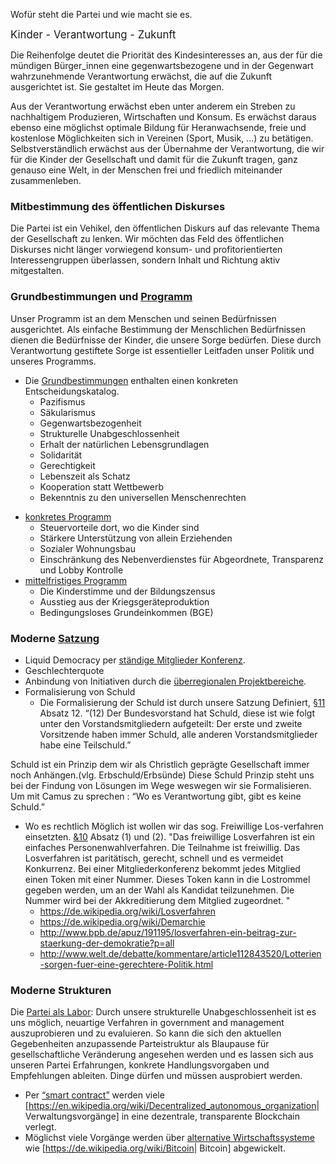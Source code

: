 Wofür steht die Partei und wie macht sie es.

<big>Kinder - Verantwortung - Zukunft</big>

Die Reihenfolge deutet die Priorität des Kindesinteresses an, aus der
für die mündigen Bürger\_innen eine gegenwartsbezogene und in der
Gegenwart wahrzunehmende Verantwortung erwächst, die auf die Zukunft
ausgerichtet ist. Sie gestaltet im Heute das Morgen.

Aus der Verantwortung erwächst eben unter anderem ein Streben zu
nachhaltigem Produzieren, Wirtschaften und Konsum. Es erwächst daraus
ebenso eine möglichst optimale Bildung für Heranwachsende, freie und
kostenlose Möglichkeiten sich in Vereinen (Sport, Musik, ...) zu
betätigen. Selbstverständlich erwächst aus der Übernahme der
Verantwortung, die wir für die Kinder der Gesellschaft und damit für die
Zukunft tragen, ganz genauso eine Welt, in der Menschen frei und
friedlich miteinander zusammenleben.

### Mitbestimmung des öffentlichen Diskurses

Die Partei ist ein Vehikel, den öffentlichen Diskurs auf das relevante
Thema der Gesellschaft zu lenken. Wir möchten das Feld des öffentlichen
Diskurses nicht länger vorwiegend konsum- und profitorientierten
Interessengruppen überlassen, sondern Inhalt und Richtung aktiv
mitgestalten.

### Grundbestimmungen und [ Programm](/wiki/PROGRAMM:Main "wikilink")

Unser Programm ist an dem Menschen und seinen Bedürfnissen ausgerichtet.
Als einfache Bestimmung der Menschlichen Bedürfnissen dienen die
Bedürfnisse der Kinder, die unsere Sorge bedürfen. Diese durch
Verantwortung gestiftete Sorge ist essentieller Leitfaden unser Politik
und unseres Programms.

-   Die [Grundbestimmungen](/wiki/Grundbestimmungen "wikilink") enthalten
    einen konkreten Entscheidungskatalog.
    -   Pazifismus
    -   Säkularismus
    -   Gegenwartsbezogenheit
    -   Strukturelle Unabgeschlossenheit
    -   Erhalt der natürlichen Lebensgrundlagen
    -   Solidarität
    -   Gerechtigkeit
    -   Lebenszeit als Schatz
    -   Kooperation statt Wettbewerb
    -   Bekenntnis zu den universellen Menschenrechten

<!-- -->

-   [ konkretes Programm](/wiki/PROGRAMM:Program_konkret "wikilink")
    -   Steuervorteile dort, wo die Kinder sind
    -   Stärkere Unterstützung von allein Erziehenden
    -   Sozialer Wohnungsbau
    -   Einschränkung des Nebenverdienstes für Abgeordnete, Transparenz
        und Lobby Kontrolle
-   [ mittelfristiges
    Programm](/wiki/PROGRAMM:Program_mittelfristig "wikilink")
    -   Die Kinderstimme und der Bildungszensus
    -   Ausstieg aus der Kriegsgeräteproduktion
    -   Bedingungsloses Grundeinkommen (BGE)

### Moderne [ Satzung](/wiki/Satzung_Bund "wikilink")

-   Liquid Democracy per [ ständige Mitglieder
    Konferenz](/wiki/Struktur_KUKeN_Bund#St.C3.A4ndige_Mitgliederkonferenz "wikilink").
-   Geschlechterquote
-   Anbindung von Initiativen durch die [ überregionalen
    Projektbereiche](/wiki/Struktur_KUKeN_Bund#Die_.C3.BCberregionalen_Projektbereiche "wikilink").
-   Formalisierung von Schuld
    -   Die Formalisierung der Schuld ist durch unsere Satzung
        Definiert, [
        §11](/wiki/Satzung_Bund#.C2.A7_11_Der_Bundesvorstand "wikilink")
        Absatz 12. “(12) Der Bundesvorstand hat Schuld, diese ist wie
        folgt unter den Vorstandsmitgliedern aufgeteilt: Der erste und
        zweite Vorsitzende haben immer Schuld, alle anderen
        Vorstandsmitglieder habe eine Teilschuld.”

Schuld ist ein Prinzip dem wir als Christlich geprägte Gesellschaft
immer noch Anhängen.(vlg. Erbschuld/Erbsünde) Diese Schuld Prinzip steht
uns bei der Findung von Lösungen im Wege weswegen wir sie Formalisieren.
Um mit Camus zu sprechen : “Wo es Verantwortung gibt, gibt es keine
Schuld.”

-   Wo es rechtlich Möglich ist wollen wir das sog. Freiwillige
    Los-verfahren einsetzten. [
    &10](/wiki/Satzung#.C2.A7_10_Die_Bundesgesamtkonferenz "wikilink")
    Absatz (1) und (2). "Das freiwillige Losverfahren ist ein einfaches
    Personenwahlverfahren. Die Teilnahme ist freiwillig. Das
    Losverfahren ist paritätisch, gerecht, schnell und es vermeidet
    Konkurrenz. Bei einer Mitgliederkonferenz bekommt jedes Mitglied
    einen Token mit einer Nummer. Dieses Token kann in die Lostrommel
    gegeben werden, um an der Wahl als Kandidat teilzunehmen. Die Nummer
    wird bei der Akkreditierung dem Mitglied zugeordnet. "
    -   <https://de.wikipedia.org/wiki/Losverfahren>
    -   <https://de.wikipedia.org/wiki/Demarchie>
    -   <http://www.bpb.de/apuz/191195/losverfahren-ein-beitrag-zur-staerkung-der-demokratie?p=all>
    -   <http://www.welt.de/debatte/kommentare/article112843520/Lotterien-sorgen-fuer-eine-gerechtere-Politik.html>

### Moderne Strukturen

Die [Partei als Labor](/wiki/Partei_als_Labor "wikilink"): Durch unsere
strukturelle Unabgeschlossenheit ist es uns möglich, neuartige Verfahren
in government and management auszuprobieren und zu evaluieren. So kann
die sich den aktuellen Gegebenheiten anzupassende Parteistruktur als
Blaupause für gesellschaftliche Veränderung angesehen werden und es
lassen sich aus unseren Partei Erfahrungen, konkrete Handlungsvorgaben
und Empfehlungen ableiten. Dinge dürfen und müssen ausprobiert werden.

-   Per [ “smart contract”](smart_contacts_in_der_partei "wikilink")
    werden viele
    \[<https://en.wikipedia.org/wiki/Decentralized_autonomous_organization>|
    Verwaltungsvorgänge\] in eine dezentrale, transparente Blockchain
    verlegt.
-   Möglichst viele Vorgänge werden über [alternative
    Wirtschaftssysteme](alternative_Wirtschaftssysteme "wikilink") wie
    \[<https://de.wikipedia.org/wiki/Bitcoin>| Bitcoin\] abgewickelt.


